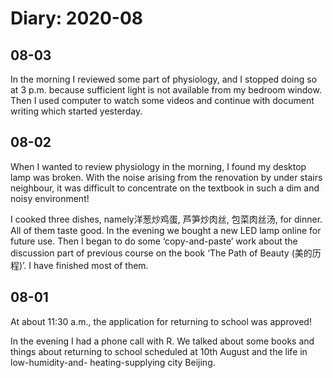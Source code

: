 # Diary: 2020-08

## 08-03
In the morning I reviewed some part of physiology, and I stopped doing so at 3 p.m. because sufficient light is not available from my bedroom window. Then I used computer to watch some videos and continue with document writing which started yesterday.

## 08-02
When I wanted to review physiology in the morning, I found my desktop lamp was broken. With the noise arising from the renovation by under stairs neighbour, it was difficult to concentrate on the textbook in such a dim and noisy environment!

I cooked three dishes, namely洋葱炒鸡蛋, 芦笋炒肉丝, 包菜肉丝汤, for dinner. All of them taste good.
In the evening we bought a new LED lamp online for future use. Then I began to do some ‘copy-and-paste’ work about the discussion part of previous course on the book ‘The Path of Beauty (美的历程)’. I have finished most of them.

## 08-01
At about 11:30 a.m., the application for returning to school was approved!

In the evening I had a phone call with R. We talked about some books and things about returning to school scheduled at 10th August and the life in low-humidity-and- heating-supplying city Beijing.

